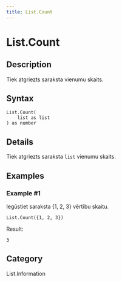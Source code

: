 ```yaml
---
title: List.Count
---
```


# List.Count


## Description

Tiek atgriezts saraksta vienumu skaits.


## Syntax

```powerquery
List.Count(
    list as list
) as number
```


## Details

Tiek atgriezts saraksta <code>list</code> vienumu skaits.


## Examples

### Example #1 
Iegūstiet saraksta \{1, 2, 3} vērtību skaitu.
```powerquery
List.Count({1, 2, 3})
```

Result: 
```powerquery
3
```




## Category
List.Information
